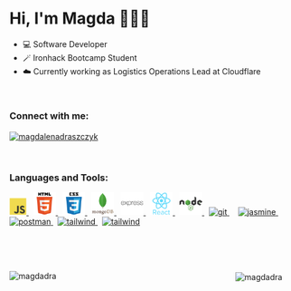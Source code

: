 # Hi, I'm Magda 👩🏻‍💻
- 💻 Software Developer
- 🪄 Ironhack Bootcamp Student
- ☁️ Currently working as Logistics Operations Lead at Cloudflare

</br>

<h3 align="left">Connect with me:</h3>
<p align="left">
<a href="https://linkedin.com/in/magdalenadraszczyk" target="blank"><img align="center" src="https://raw.githubusercontent.com/rahuldkjain/github-profile-readme-generator/master/src/images/icons/Social/linked-in-alt.svg" alt="magdalenadraszczyk" height="30" width="40" /></a>
</p>
</br>
<h3 align="left">Languages and Tools:</h3>
<p align="left"> 
  <a href="https://developer.mozilla.org/en-US/docs/Web/JavaScript" target="blank" rel="noreferrer"> 
    <img src="https://raw.githubusercontent.com/devicons/devicon/master/icons/javascript/javascript-original.svg" alt="javascript" width="30" height="30" /> 
  </a>
  &nbsp
  <a href="https://www.w3.org/html/" target="_blank" rel="noreferrer"> 
    <img src="https://raw.githubusercontent.com/devicons/devicon/master/icons/html5/html5-original-wordmark.svg" alt="html5" width="40" height="40" /> 
  </a> 
  &nbsp
  <a href="https://www.w3schools.com/css/" target="_blank" rel="noreferrer"> 
    <img src="https://raw.githubusercontent.com/devicons/devicon/master/icons/css3/css3-original-wordmark.svg" alt="css3" width="40" height="40"/> 
  </a> 
  &nbsp
  <a href="https://www.mongodb.com/" target="_blank" rel="noreferrer"> <img src="https://raw.githubusercontent.com/devicons/devicon/master/icons/mongodb/mongodb-original-wordmark.svg" alt="mongodb" width="40" height="40"/> 
  </a> 
  &nbsp
  <a href="https://expressjs.com" target="_blank" rel="noreferrer"> 
    <img src="https://raw.githubusercontent.com/devicons/devicon/master/icons/express/express-original-wordmark.svg" alt="express" width="40" height="40"/> 
  </a> 
  &nbsp
  <a href="https://reactjs.org/" target="_blank" rel="noreferrer"> 
    <img src="https://raw.githubusercontent.com/devicons/devicon/master/icons/react/react-original-wordmark.svg" alt="react" width="40" height="40"/> 
  </a> 
  &nbsp
  <a href="https://nodejs.org" target="_blank" rel="noreferrer"> 
    <img src="https://raw.githubusercontent.com/devicons/devicon/master/icons/nodejs/nodejs-original-wordmark.svg" alt="nodejs" width="40" height="40"/> 
  </a> 
  &nbsp
  <a href="https://git-scm.com/" target="_blank" rel="noreferrer"> 
    <img src="https://www.vectorlogo.zone/logos/git-scm/git-scm-icon.svg" alt="git" width="40" height="40"/> 
  </a> 
  &nbsp
  &nbsp
  <a href="https://jasmine.github.io/" target="_blank" rel="noreferrer"> 
    <img src="https://www.vectorlogo.zone/logos/jasmine/jasmine-icon.svg" alt="jasmine" width="40" height="40"/> 
  </a> 
  &nbsp
  <a href="https://postman.com" target="_blank" rel="noreferrer"> 
    <img src="https://www.vectorlogo.zone/logos/getpostman/getpostman-icon.svg" alt="postman" width="40" height="40"/> 
  </a> 
  &nbsp
    <a href="https://tailwindcss.com/" target="_blank" rel="noreferrer"> 
    <img src="https://encrypted-tbn0.gstatic.com/images?q=tbn:ANd9GcTSDKn3vA2YUbXzN0ZC3gALWJ08gJN-Drl15w&s" alt="tailwind" width="40" height="40"/> 
  </a> 
  &nbsp
    <a href="https://v2.chakra-ui.com/" target="_blank" rel="noreferrer"> 
    <img src="https://avatars.githubusercontent.com/u/54212428?s=280&v=4" alt="tailwind" width="40" height="40"/> 
  </a> 
</p>
</br>
</br>
</br>
<p>
  <img align="left" src="https://github-readme-stats.vercel.app/api?username=magdadra&show_icons=true&locale=en" alt="magdadra" width="400" height="150" /> 
  <img align="center" src="https://github-readme-streak-stats.herokuapp.com/?user=magdadra&" alt="magdadra" width="400" height="150" />
</p>
</br>




